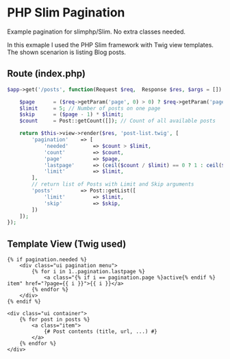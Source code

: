 # PHP Slim Pagination
Example pagination for slimphp/Slim. No extra classes needed.

In this exmaple I used the PHP Slim framework with Twig view templates.
The shown scenarion is listing Blog posts.

## Route (index.php)
```php
$app->get('/posts', function(Request $req,  Response $res, $args = []) use ($cache) {

    $page      = ($req->getParam('page', 0) > 0) ? $req->getParam('page') : 1;
    $limit     = 5; // Number of posts on one page
    $skip      = ($page - 1) * $limit;
    $count     = Post::getCount([]); // Count of all available posts

    return $this->view->render($res, 'post-list.twig', [
        'pagination'    => [
            'needed'        => $count > $limit,
            'count'         => $count,
            'page'          => $page,
            'lastpage'      => (ceil($count / $limit) == 0 ? 1 : ceil($count / $limit)),
            'limit'         => $limit,
        ],
        // return list of Posts with Limit and Skip arguments
        'posts'         => Post::getList([
            'limit'         => $limit,
            'skip'          => $skip,
        ])
    ]);
});
```

## Template View (Twig used)
```twig
{% if pagination.needed %}
    <div class="ui pagination menu">
        {% for i in 1..pagination.lastpage %}
            <a class="{% if i == pagination.page %}active{% endif %} item" href="?page={{ i }}">{{ i }}</a>
        {% endfor %}
    </div>
{% endif %}

<div class="ui container">
    {% for post in posts %}
        <a class="item">
        	{# Post contents (title, url, ...) #}
        </a>
    {% endfor %}
</div>
```
